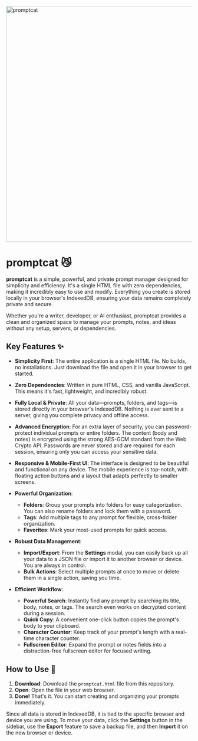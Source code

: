 <img width="1280" height="640" alt="promptcat" src="https://github.com/user-attachments/assets/e19b2cdf-79cb-4d16-8330-a6b5f0a5f770" />

# promptcat 😼

**promptcat** is a simple, powerful, and private prompt manager designed for simplicity and efficiency. It's a single HTML file with zero dependencies, making it incredibly easy to use and modify. Everything you create is stored locally in your browser's IndexedDB, ensuring your data remains completely private and secure.

Whether you're a writer, developer, or AI enthusiast, promptcat provides a clean and organized space to manage your prompts, notes, and ideas without any setup, servers, or dependencies.

## Key Features ✨

*   **Simplicity First**: The entire application is a single HTML file. No builds, no installations. Just download the file and open it in your browser to get started.

*   **Zero Dependencies**: Written in pure HTML, CSS, and vanilla JavaScript. This means it's fast, lightweight, and incredibly robust.

*   **Fully Local & Private**: All your data—prompts, folders, and tags—is stored directly in your browser's IndexedDB. Nothing is ever sent to a server, giving you complete privacy and offline access.

*   **Advanced Encryption**: For an extra layer of security, you can password-protect individual prompts or entire folders. The content (body and notes) is encrypted using the strong AES-GCM standard from the Web Crypto API. Passwords are never stored and are required for each session, ensuring only you can access your sensitive data.

*   **Responsive & Mobile-First UI**: The interface is designed to be beautiful and functional on any device. The mobile experience is top-notch, with floating action buttons and a layout that adapts perfectly to smaller screens.

*   **Powerful Organization**:
    *   **Folders**: Group your prompts into folders for easy categorization. You can also rename folders and lock them with a password.
    *   **Tags**: Add multiple tags to any prompt for flexible, cross-folder organization.
    *   **Favorites**: Mark your most-used prompts for quick access.

*   **Robust Data Management**:
    *   **Import/Export**: From the **Settings** modal, you can easily back up all your data to a JSON file or import it to another browser or device. You are always in control.
    *   **Bulk Actions**: Select multiple prompts at once to move or delete them in a single action, saving you time.

*   **Efficient Workflow**:
    *   **Powerful Search**: Instantly find any prompt by searching its title, body, notes, or tags. The search even works on decrypted content during a session.
    *   **Quick Copy**: A convenient one-click button copies the prompt's body to your clipboard.
    *   **Character Counter**: Keep track of your prompt's length with a real-time character counter.
    *   **Fullscreen Editor**: Expand the prompt or notes fields into a distraction-free fullscreen editor for focused writing.

## How to Use 🚀

1.  **Download**: Download the `promptcat.html` file from this repository.
2.  **Open**: Open the file in your web browser.
3.  **Done!** That's it. You can start creating and organizing your prompts immediately.

Since all data is stored in IndexedDB, it is tied to the specific browser and device you are using. To move your data, click the **Settings** button in the sidebar, use the **Export** feature to save a backup file, and then **Import** it on the new browser or device.
